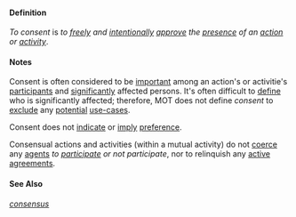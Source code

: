 #### Definition

*To consent* is *to [freely](https://github.com/gcassel/Modular-Organization-Terminology/blob/master/terms/free.md) and [intentionally](https://github.com/gcassel/Modular-Organization-Terminology/blob/master/terms/intend.md) [approve](https://github.com/gcassel/Modular-Organization-Terminology/blob/master/terms/approve.md) the [presence](https://github.com/gcassel/Modular-Organization-Terminology/blob/master/terms/presence.md) of an [action](https://github.com/gcassel/Modular-Organization-Terminology/blob/master/terms/act.md) or [activity](https://github.com/gcassel/Modular-Organization-Terminology/blob/master/terms/activity.md)*.

#### Notes

Consent is often considered to be [important](https://github.com/gcassel/Modular-Organization-Terminology/blob/master/terms/importance.md) among an action's or activitie's [participants](https://github.com/gcassel/Modular-Organization-Terminology/blob/master/terms/participate.md) and [significantly](https://github.com/gcassel/Modular-Organization-Terminology/blob/master/terms/significance.md) affected persons.  It's often difficult to [define](https://github.com/gcassel/Modular-Organization-Terminology/blob/master/terms/define.md) who is significantly affected; therefore, MOT does not define *consent* to [exclude](https://github.com/gcassel/Modular-Organization-Terminology/blob/master/terms/exclude.md) any [potential](https://github.com/gcassel/Modular-Organization-Terminology/blob/master/terms/potential.md) [use-cases](https://github.com/gcassel/Modular-Organization-Terminology/blob/master/terms/use-case.md).

Consent does not [indicate](https://github.com/gcassel/Modular-Organization-Terminology/blob/master/terms/indicate.md) or [imply](https://github.com/gcassel/Modular-Organization-Terminology/blob/master/terms/imply.md) [preference](https://github.com/gcassel/Modular-Organization-Terminology/blob/master/terms/prefer.md).

Consensual actions and activities (within a mutual activity) do not [coerce](https://github.com/gcassel/Modular-Organization-Terminology/blob/master/terms/coerce.md) any [agents](https://github.com/gcassel/Modular-Organization-Terminology/blob/master/terms/agent.md) *to [participate](https://github.com/gcassel/Modular-Organization-Terminology/blob/master/terms/participate.md) or not participate*, nor to relinquish any [active](https://github.com/gcassel/Modular-Organization-Terminology/blob/master/terms/active.md) [agreements](https://github.com/gcassel/Modular-Organization-Terminology/blob/master/terms/agreement.md).
 
#### See Also

*[consensus](https://github.com/gcassel/Modular-Organization-Terminology/blob/master/terms/consensus.md)*
 

